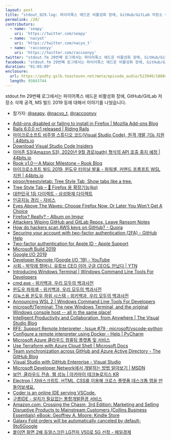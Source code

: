 ```yaml
---
layout: post
title: "stdout_029.log: 파이어폭스 애드온 비활성화 장애, GitHub/GitLab 저장소 삭제 공격, MS 빌드 2019"
permalink: /29/
contributors:
  - name: 'seapy'
    uri: 'https://twitter.com/seapy'
  - name: 'nacyot'
    uri: 'https://twitter.com/nacyo_t'
  - name: 'raccoonyy'
    uri: 'https://twitter.com/raccoonyy'
twitter: "stdout.fm 29번째 로그에서는 파이어폭스 애드온 비활성화 장애, GitHub/GitLab 저장소 삭제 공격, MS 빌드 2019 등에 대해서 이야기를 나눴습니다. #stdoutfm"
facebook: "stdout.fm 29번째 로그에서는 파이어폭스 애드온 비활성화 장애, GitHub/GitLab 저장소 삭제 공격, MS 빌드 2019 등에 대해서 이야기를 나눴습니다."
duration: "01:05:09"
enclosure:
  url: https://podty.gslb.toastoven.net/meta/episode_audio/513940/188843_1557318197641.mp3
  length: 93843744
---
```


stdout.fm 29번째 로그에서는 파이어폭스 애드온 비활성화 장애, GitHub/GitLab 저장소 삭제 공격, MS 빌드 2019 등에 대해서 이야기를 나눴습니다.

* 참가자: [@seapy][sea], [@nacyo_t][nac], [@raccoonyy][rac]

[sea]: https://twitter.com/seapy
[nac]: https://twitter.com/nacyo_t
[rac]: https://twitter.com/raccoonyy

* [Add-ons disabled or failing to install in Firefox \| Mozilla Add-ons Blog](https://blog.mozilla.org/addons/2019/05/04/update-regarding-add-ons-in-firefox/)
* [Rails 6.0.0 rc1 released \| Riding Rails](https://weblog.rubyonrails.org/2019/4/24/Rails-6-0-rc1-released/)
* [마이크로소프트 비주얼 스튜디오 코드(Visual Studio Code), 원격 개발 기능 지원 \| 44bits.io](https://www.44bits.io/ko/post/news--vs-code-now-supports-remote-development)
* [Download Visual Studio Code Insiders](https://code.visualstudio.com/insiders/)
* [아마존 S3(Amazon S3), 2020년 9월 경로(path) 형식의 API 호출 중지 예정 \| 44bits.io](https://www.44bits.io/ko/post/news--amazon-s3-will-no-longer-support-path-style-API-requests)
* [Rook v1.0 — A Major Milestone – Rook Blog](https://blog.rook.io/rook-v1-0-a-major-milestone-689ca4c75508)
* [마이크로소프트 빌드 2019, 윈도우 터미널 발표 - 파워셸, 커맨드 프롬프트 WSL 지원 \| 44bits.io](https://www.44bits.io/ko/post/news--ms-build-2019-introducing-windows-terminal)
* [piroor/treestyletab: Tree Style Tab, Show tabs like a tree.](https://github.com/piroor/treestyletab)
* [Tree Style Tab – 🦊 Firefox 용 확장기능(ko)](https://addons.mozilla.org/ko/firefox/addon/tree-style-tab/)
* [대한민국 1등 다이렉트 - 삼성화재 다이렉트](https://direct.samsungfire.com/)
* [인공지능 경리 - 자비스](https://jobis.co/)
* [Eyes Above The Waves: Choose Firefox Now, Or Later You Won't Get A Choice](https://robert.ocallahan.org/2014/08/choose-firefox-now-or-later-you-wont.html)
* [Firefox? Really? - Album on Imgur](https://imgur.com/a/Un1FWv4)
* [Attackers Wiping GitHub and GitLab Repos, Leave Ransom Notes](https://www.bleepingcomputer.com/news/security/attackers-wiping-github-and-gitlab-repos-leave-ransom-notes/)
* [How do hackers scan AWS keys on GitHub? - Quora](https://www.quora.com/How-do-hackers-scan-AWS-keys-on-GitHub)
* [Securing your account with two-factor authentication (2FA) - GitHub Help](https://help.github.com/en/articles/securing-your-account-with-two-factor-authentication-2fa)
* [Two-factor authentication for Apple ID - Apple Support](https://support.apple.com/en-us/HT204915)
* [Microsoft Build 2019](https://news.microsoft.com/build2019/)
* [Google I/O 2019](https://events.google.com/io/)
* [Developer Keynote (Google I/O '19) - YouTube](https://www.youtube.com/watch?v=LoLqSbV1ELU)
* [사회 - 박막례 할머니, 유튜브 CEO 이어 구글 CEO도 만났다 \| YTN](https://www.ytn.co.kr/_ln/0103_201905090700063965)
* [Introducing Windows Terminal \| Windows Command Line Tools For Developers](https://devblogs.microsoft.com/commandline/introducing-windows-terminal/)
* [cmd.exe - 위키백과, 우리 모두의 백과사전](https://ko.wikipedia.org/wiki/Cmd.exe)
* [윈도우 파워셸 - 위키백과, 우리 모두의 백과사전](https://ko.wikipedia.org/wiki/%EC%9C%88%EB%8F%84%EC%9A%B0_%ED%8C%8C%EC%9B%8C%EC%85%B8)
* [리눅스용 윈도우 하위 시스템 - 위키백과, 우리 모두의 백과사전](https://ko.wikipedia.org/wiki/%EB%A6%AC%EB%88%85%EC%8A%A4%EC%9A%A9_%EC%9C%88%EB%8F%84%EC%9A%B0_%ED%95%98%EC%9C%84_%EC%8B%9C%EC%8A%A4%ED%85%9C)
* [Announcing WSL 2 \| Windows Command Line Tools For Developers](https://devblogs.microsoft.com/commandline/announcing-wsl-2/)
* [microsoft/Terminal: The new Windows Terminal, and the original Windows console host -- all in the same place!](https://github.com/microsoft/Terminal)
* [Intelligent Productivity and Collaboration, from Anywhere \| The Visual Studio Blog](https://devblogs.microsoft.com/visualstudio/intelligent-productivity-and-collaboration-from-anywhere/)
* [RFE: Support Remote Interpreter · Issue #79 · microsoft/vscode-python](https://github.com/Microsoft/vscode-python/issues/79)
* [Configure a remote interpreter using Docker - Help \| PyCharm](https://www.jetbrains.com/help/pycharm/using-docker-as-a-remote-interpreter.html)
* [Microsoft Azure 클라우드 컴퓨팅 플랫폼 및 서비스](https://azure.microsoft.com/ko-kr/)
* [Use Terraform with Azure Cloud Shell \| Microsoft Docs](https://docs.microsoft.com/en-us/azure/terraform/terraform-cloud-shell)
* [Team synchronization across GitHub and Azure Active Directory - The GitHub Blog](https://github.blog/2019-05-06-team-synchronization-across-github-and-azure-active-directory/)
* [Visual Studio with GitHub Enterprise - Visual Studio](https://visualstudio.microsoft.com/subscriptions/visual-studio-github/)
* [Microsoft Developer Network에서 개발하는 방법 알아보기 \| MSDN](https://msdn.microsoft.com/ko-kr/)
* [보안, 클라우드 전송, 웹 성능 \| 아카마이 테크놀로지스 KR](https://www.akamai.com/kr/ko/)
* [Electron \| 자바스크립트, HTML, CSS를 이용해 크로스 플랫폼 데스크톱 앱을 만들어보세요.](https://electronjs.org/)
* [Coder is an online IDE serving VSCode.](https://coder.com/)
* [구름IDE - 설치가 필요없는 통합개발환경 서비스](https://ide.goorm.io/)
* [Amazon.com: Crossing the Chasm, 3rd Edition: Marketing and Selling Disruptive Products to Mainstream Customers (Collins Business Essentials) eBook: Geoffrey A. Moore: Kindle Store](https://www.amazon.com/Crossing-Chasm-3rd-Disruptive-Mainstream-ebook/dp/B00DB3D81G)
* [Galaxy Fold orders will be automatically canceled by default- 9to5Google](https://9to5google.com/2019/05/07/cancelling-galaxy-fold-orders/)
* [붙이면 화면 2배 듀얼스크린 LG전자 V50로 5G 선점 - 매일경제](https://www.mk.co.kr/news/business/view/2019/02/112284/)
